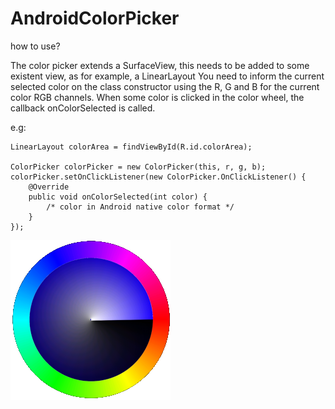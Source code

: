 # AndroidColorPicker

how to use?

The color picker extends a SurfaceView, this needs to be added to some existent view, as for example, a LinearLayout
You need to inform the current selected color on the class constructor using the R, G and B for the current color RGB channels.
When some color is clicked in the color wheel, the callback onColorSelected is called.

e.g:

```
LinearLayout colorArea = findViewById(R.id.colorArea);

ColorPicker colorPicker = new ColorPicker(this, r, g, b);
colorPicker.setOnClickListener(new ColorPicker.OnClickListener() {
	@Override
	public void onColorSelected(int color) {
		/* color in Android native color format */
	}
});
```
![Color Wheel](colorwheel.png)

